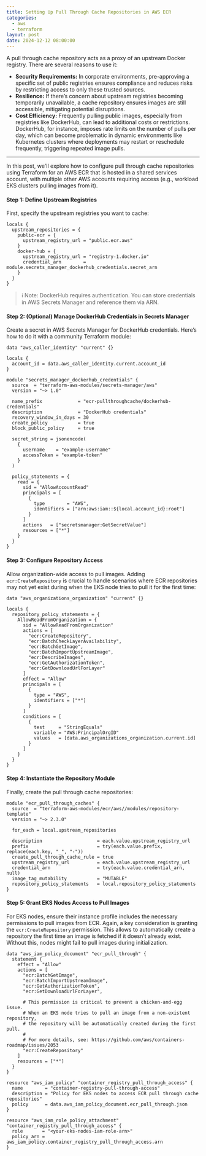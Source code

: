 ```yaml
---
title: Setting Up Pull Through Cache Repositories in AWS ECR
categories:
  - aws
  - terraform
layout: post
date: 2024-12-12 08:00:00
---
```


A pull through cache repository acts as a proxy of an upstream Docker registry.
There are several reasons to use it:

- **Security Requirements:** In corporate environments, pre-approving a
  specific set of public registries ensures compliance and reduces risks by
  restricting access to only these trusted sources.
- **Resilience:** If there’s concern about upstream registries becoming
  temporarily unavailable, a cache repository ensures images are still
  accessible, mitigating potential disruptions.
- **Cost Efficiency:** Frequently pulling public images, especially from
  registries like DockerHub, can lead to additional costs or restrictions.
  DockerHub, for instance, imposes rate limits on the number of pulls per day,
  which can become problematic in dynamic environments like Kubernetes clusters
  where deployments may restart or reschedule frequently, triggering repeated
  image pulls.

---

In this post, we'll explore how to configure pull through cache repositories
using Terraform for an AWS ECR that is hosted in a shared services account,
with multiple other AWS accounts requiring access (e.g., workload EKS clusters
pulling images from it).

#### Step 1: Define Upstream Registries

First, specify the upstream registries you want to cache:

```hcl
locals {
  upstream_repositories = {
    public-ecr = {
      upstream_registry_url = "public.ecr.aws"
    }
    docker-hub = {
      upstream_registry_url = "registry-1.docker.io"
      credential_arn        = module.secrets_manager_dockerhub_credentials.secret_arn
    }
  }
}
```

> ℹ️ Note: DockerHub requires authentication. You can store credentials in AWS
> Secrets Manager and reference them via ARN.

#### Step 2: (Optional) Manage DockerHub Credentials in Secrets Manager

Create a secret in AWS Secrets Manager for DockerHub credentials. Here’s how to
do it with a community Terraform module:

```hcl
data "aws_caller_identity" "current" {}

locals {
  account_id = data.aws_caller_identity.current.account_id
}

module "secrets_manager_dockerhub_credentials" {
  source  = "terraform-aws-modules/secrets-manager/aws"
  version = "~> 1.0"

  name_prefix             = "ecr-pullthroughcache/dockerhub-credentials"
  description             = "DockerHub credentials"
  recovery_window_in_days = 30
  create_policy           = true
  block_public_policy     = true

  secret_string = jsonencode(
    {
      username    = "example-username"
      accessToken = "example-token"
    }
  )

  policy_statements = {
    read = {
      sid = "AllowAccountRead"
      principals = [
        {
          type        = "AWS",
          identifiers = ["arn:aws:iam::${local.account_id}:root"]
        }
      ]
      actions   = ["secretsmanager:GetSecretValue"]
      resources = ["*"]
    }
  }
}
```

#### Step 3: Configure Repository Access

Allow organization-wide access to pull images. Adding `ecr:CreateRepository` is
crucial to handle scenarios where ECR repositories may not yet exist during
when the EKS node tries to pull it for the first time:

```hcl
data "aws_organizations_organization" "current" {}

locals {
  repository_policy_statements = {
    AllowReadFromOrganization = {
      sid = "AllowReadFromOrganization"
      actions = [
        "ecr:CreateRepository",
        "ecr:BatchCheckLayerAvailability",
        "ecr:BatchGetImage",
        "ecr:BatchImportUpstreamImage",
        "ecr:DescribeImages",
        "ecr:GetAuthorizationToken",
        "ecr:GetDownloadUrlForLayer"
      ]
      effect = "Allow"
      principals = [
        {
          type = "AWS",
          identifiers = ["*"]
        }
      ]
      conditions = [
        {
          test     = "StringEquals"
          variable = "AWS:PrincipalOrgID"
          values   = [data.aws_organizations_organization.current.id]
        }
      ]
    }
  }
}
```

#### Step 4: Instantiate the Repository Module

Finally, create the pull through cache repositories:

```hcl
module "ecr_pull_through_caches" {
  source  = "terraform-aws-modules/ecr/aws//modules/repository-template"
  version = "~> 2.3.0"

  for_each = local.upstream_repositories

  description                    = each.value.upstream_registry_url
  prefix                         = try(each.value.prefix, replace(each.key, "_", "-"))
  create_pull_through_cache_rule = true
  upstream_registry_url          = each.value.upstream_registry_url
  credential_arn                 = try(each.value.credential_arn, null)
  image_tag_mutability           = "MUTABLE"
  repository_policy_statements   = local.repository_policy_statements
}
```

#### Step 5: Grant EKS Nodes Access to Pull Images

For EKS nodes, ensure their instance profile includes the necessary permissions
to pull images from ECR. Again, a key consideration is granting the
`ecr:CreateRepository` permission. This allows to automatically create a
repository the first time an image is fetched if it doesn’t already exist.
Without this, nodes might fail to pull images during initialization.

```hcl
data "aws_iam_policy_document" "ecr_pull_through" {
  statement {
    effect = "Allow"
    actions = [
      "ecr:BatchGetImage",
      "ecr:BatchImportUpstreamImage",
      "ecr:GetAuthorizationToken",
      "ecr:GetDownloadUrlForLayer",

      # This permission is critical to prevent a chicken-and-egg issue.
      # When an EKS node tries to pull an image from a non-existent repository,
      # the repository will be automatically created during the first pull.
      #
      # For more details, see: https://github.com/aws/containers-roadmap/issues/2053
      "ecr:CreateRepository"
    ]
    resources = ["*"]
  }
}

resource "aws_iam_policy" "container_registry_pull_through_access" {
  name        = "container-registry-pull-through-access"
  description = "Policy for EKS nodes to access ECR pull through cache repositories"
  policy      = data.aws_iam_policy_document.ecr_pull_through.json
}

resource "aws_iam_role_policy_attachment" "container_registry_pull_through_access" {
  role       = "<your-eks-nodes-iam-role-arn>"
  policy_arn = aws_iam_policy.container_registry_pull_through_access.arn
}
```
